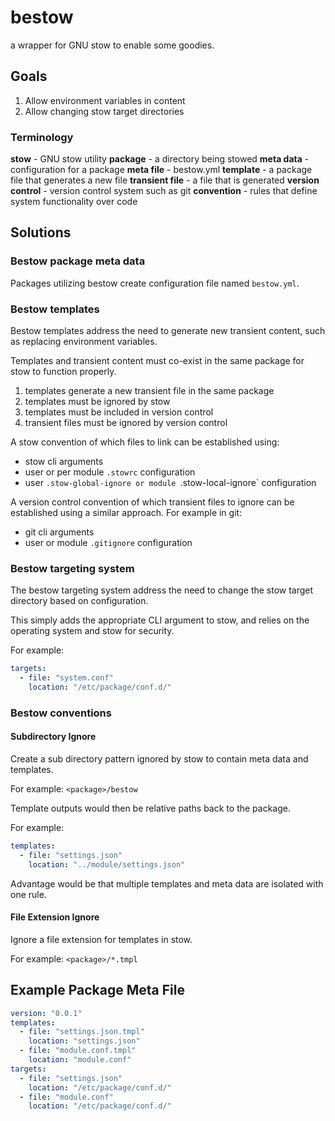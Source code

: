# bestow

a wrapper for GNU stow to enable some goodies.

## Goals

1. Allow environment variables in content
2. Allow changing stow target directories

### Terminology

**stow** - GNU stow utility
**package** - a directory being stowed
**meta data** - configuration for a package
**meta file** - bestow.yml
**template** - a package file that generates a new file
**transient file** - a file that is generated
**version control** - version control system such as git
**convention** - rules that define system functionality over code

## Solutions

### Bestow package meta data

Packages utilizing bestow create configuration file named `bestow.yml`.

### Bestow templates

Bestow templates address the need to generate new transient content, such as replacing environment variables.

Templates and transient content must co-exist in the same package for stow to function properly.

1. templates generate a new transient file in the same package
2. templates must be ignored by stow
3. templates must be included in version control
4. transient files must be ignored by version control

A stow convention of which files to link can be established using:

- stow cli arguments
- user or per module `.stowrc` configuration
- user `.stow-global-ignore or module `.stow-local-ignore` configuration


A version control convention of which transient files to ignore can be established using a similar approach.  For example in git:

- git cli arguments
- user or module `.gitignore` configuration


### Bestow targeting system

The bestow targeting system address the need to change the stow target directory based on configuration.

This simply adds the appropriate CLI argument to stow, and relies on the operating system and stow for security.

For example:

```yaml
targets:
  - file: "system.conf"
    location: "/etc/package/conf.d/"
```

### Bestow conventions

#### Subdirectory Ignore

Create a sub directory pattern ignored by stow to contain meta data and templates.

For example: `<package>/bestow`

Template outputs would then be relative paths back to the package. 

For example:

```yaml
templates:
  - file: "settings.json"
    location: "../module/settings.json"
```

Advantage would be that multiple templates and meta data are isolated with one rule.

#### File Extension Ignore

Ignore a file extension for templates in stow.

For example: `<package>/*.tmpl`

## Example Package Meta File

```yaml
version: "0.0.1"
templates:
  - file: "settings.json.tmpl"
    location: "settings.json"
  - file: "module.conf.tmpl"
    location: "module.conf"
targets:
  - file: "settings.json"
    location: "/etc/package/conf.d/"
  - file: "module.conf"
    location: "/etc/package/conf.d/"
```
